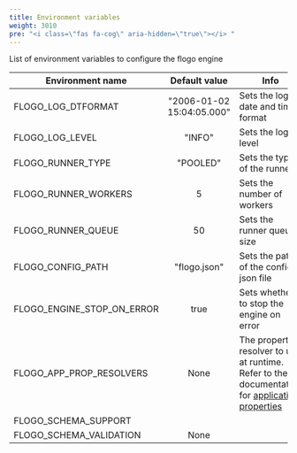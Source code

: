 ```yaml
---
title: Environment variables
weight: 3010
pre: "<i class=\"fas fa-cog\" aria-hidden=\"true\"></i> "
---
```



List of environment variables to configure the flogo engine

| Environment name            | Default value             | Info                                      |
| --------------------------- |:-------------------------:|------------------------------------------ |
| FLOGO_LOG_DTFORMAT          | "2006-01-02 15:04:05.000" | Sets the log date and time format         |
| FLOGO_LOG_LEVEL             | "INFO"                    | Sets the log level                        |
| FLOGO_RUNNER_TYPE           | "POOLED"                  | Sets the type of the runner               |
| FLOGO_RUNNER_WORKERS        | 5                         | Sets the number of workers                |
| FLOGO_RUNNER_QUEUE          | 50                        | Sets the runner queue size                |
| FLOGO_CONFIG_PATH           | "flogo.json"              | Sets the path of the config json file     |
| FLOGO_ENGINE_STOP_ON_ERROR  | true                      | Sets whether to stop the engine on error  |
| FLOGO_APP_PROP_RESOLVERS | None | The property resolver to use at runtime. Refer to the documentation for [application properties](https://tibcosoftware.github.io/flogo/development/flows/property-bag/) |
| FLOGO_SCHEMA_SUPPORT |  | |
| FLOGO_SCHEMA_VALIDATION | None | |